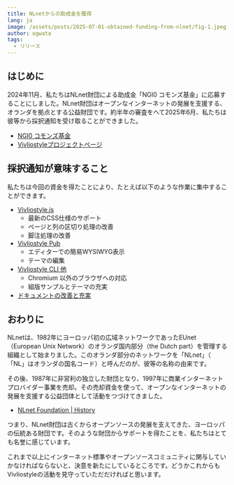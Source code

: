 ```yaml
---
title: NLnetからの助成金を獲得
lang: ja
image: /assets/posts/2025-07-01-obtained-funding-from-nlnet/fig-1.jpeg
author: ogwata
tags:
  - リリース
---
```


## はじめに

2024年11月、私たちはNLnet財団による助成金「NGI0 コモンズ基金」に応募することにしました。NLnet財団はオープンなインターネットの発展を支援する、オランダを拠点とする公益財団です。約半年の審査をへて2025年6月、私たちは彼等から採択通知を受け取ることができました。

- [NGI0 コモンズ基金](https://nlnet.nl/commonsfund/)
- [Vivliostyleプロジェクトページ](https://nlnet.nl/project/Vivliostyle/)

## 採択通知が意味すること

私たちは今回の資金を得たことにより、たとえば以下のような作業に集中することができます。

- [Vivliostyle.js](https://github.com/vivliostyle/vivliostyle.js)
  - 最新のCSS仕様のサポート
  - ページと列の区切り処理の改善
  - 脚注処理の改善
- [Vivliostyle Pub](https://github.com/vivliostyle/vivliostyle-pub)
  - エディターでの簡易WYSIWYG表示
  - テーマの編集
- [Vivliostyle CLI 他](https://github.com/vivliostyle/vivliostyle-cli)
  - Chromium 以外のブラウザへの対応
  - 組版サンプルとテーマの充実
- [ドキュメントの改善と充実](https://github.com/vivliostyle/docs.vivliostyle.org)

## おわりに

NLnetは、1982年にヨーロッパ初の広域ネットワークであったEUnet（European Unix Network）のオランダ国内部分（the Dutch part）を管理する組織として始まりました。このオランダ部分のネットワークを「NLnet」（ 「NL」はオランダの国名コード）と呼んだのが、彼等の名称の由来です。

その後、1987年に非営利の独立した財団となり、1997年に商業インターネットプロバイダー事業を売却。その売却資金を使って、オープンなインターネットの発展を支援する公益団体として活動をつづけてきました。

- [NLnet Foundation | History](https://nlnet.nl/foundation/history/)

つまり、NLnet財団は古くからオープンソースの発展を支えてきた、ヨーロッパの伝統ある財団です。そのような財団からサポートを得たことを、私たちはとても名誉に感じています。

これまで以上にインターネット標準やオープンソースコミュニティに関与していかなければならないと、決意を新たにしているところです。どうかこれからもVivliostyleの活動を見守っていただだければと思います。

